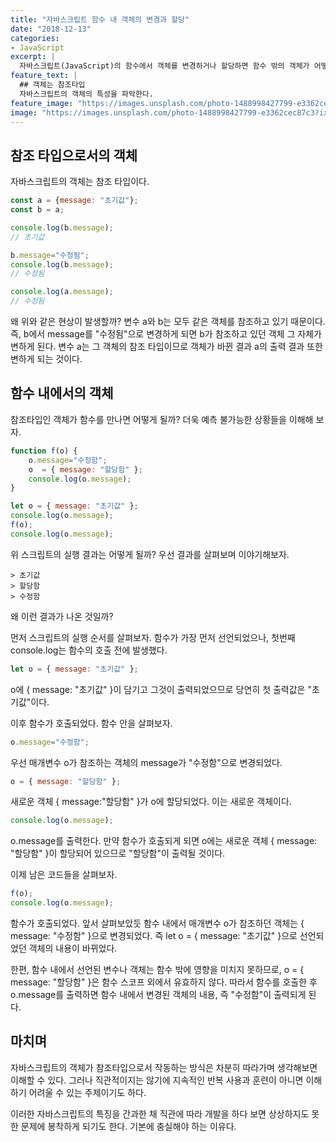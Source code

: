 ```yaml
---
title: "자바스크립트 함수 내 객체의 변경과 할당"
date: "2018-12-13"
categories:
- JavaScript
excerpt: |
  자바스크립트(JavaScript)의 함수에서 객체를 변경하거나 할당하면 함수 밖의 객체가 어떻게 변화하는지 알아본다.
feature_text: |
  ## 객체는 참조타입
  자바스크립트의 객체의 특성을 파악한다.
feature_image: "https://images.unsplash.com/photo-1488998427799-e3362cec87c3?ixlib=rb-1.2.1&ixid=eyJhcHBfaWQiOjEyMDd9&auto=format&fit=crop&w=1350&q=80"
image: "https://images.unsplash.com/photo-1488998427799-e3362cec87c3?ixlib=rb-1.2.1&ixid=eyJhcHBfaWQiOjEyMDd9&auto=format&fit=crop&w=1350&q=80"
---
```


## 참조 타입으로서의 객체
자바스크립트의 객체는 참조 타입이다. 

```javascript
const a = {message: "초기값"};
const b = a;

console.log(b.message);
// 초기값

b.message="수정됨";
console.log(b.message);
// 수정됨

console.log(a.message);
// 수정됨
```

왜 위와 같은 현상이 발생할까? 변수 a와 b는 모두 같은 객체를 참조하고 있기 때문이다. 즉, b에서 message를 "수정됨"으로 변경하게 되면 b가 참조하고 있던 객체 그 자체가 변하게 된다. 변수 a는 그 객체의 참조 타입이므로 객체가 바뀐 결과 a의 출력 결과 또한 변하게 되는 것이다.

## 함수 내에서의 객체
참조타입인 객체가 함수를 만나면 어떻게 될까? 더욱 예측 불가능한 상황들을 이해해 보자.

```javascript
function f(o) {
    o.message="수정함";
    o  = { message: "할당함" };
    console.log(o.message);
}

let o = { message: "초기값" };
console.log(o.message);
f(o);
console.log(o.message);
```

위 스크립트의 실행 결과는 어떻게 될까? 우선 결과를 살펴보며 이야기해보자.

```
> 초기값
> 할당함
> 수정함
```

왜 이런 결과가 나온 것일까?

먼저 스크립트의 실행 순서를 살펴보자. 함수가 가장 먼저 선언되었으나, 첫번째 console.log는 함수의 호출 전에 발생했다. 

```javascript
let o = { message: "초기값" };
```

o에 { message: "초기값" }이 담기고 그것이 출력되었으므로 당연히 첫 출력값은 "초기값"이다.

이후 함수가 호출되었다. 함수 안을 살펴보자.

```javascript
o.message="수정함";
```

우선 매개변수 o가 참조하는 객체의 message가 "수정함"으로 변경되었다.

```javascript
o = { message: "할당함" };
```

새로운 객체 { message:"할당함" }가 o에 할당되었다. 이는 새로운 객체이다.

```javascript
console.log(o.message);
```

o.message를 출력한다. 만약 함수가 호출되게 되면 o에는 새로운 객체 { message: "할당함" }이 할당되어 있으므로 "할당함"이 출력될 것이다.

이제 남은 코드들을 살펴보자.

```javascript
f(o);
console.log(o.message);
```

함수가 호출되었다. 앞서 살펴보았듯 함수 내에서 매개변수 o가 참조하던 객체는 { message: "수정함" }으로 변경되었다. 즉 let o = { message: "초기값" }으로 선언되었던 객체의 내용이 바뀌었다.

한편, 함수 내에서 선언된 변수나 객체는 함수 밖에 영향을 미치지 못하므로, o = { message: "할당함" }은 함수 스코프 외에서 유효하지 않다. 따라서 함수를 호출한 후 o.message를 출력하면 함수 내에서 변경된 객체의 내용, 즉 "수정함"이 출력되게 된다.

## 마치며
자바스크립트의 객체가 참조타입으로서 작동하는 방식은 차분히 따라가며 생각해보면 이해할 수 있다. 그러나 직관적이지는 않기에 지속적인 반복 사용과 훈련이 아니면 이해하기 어려울 수 있는 주제이기도 하다.

이러한 자바스크립트의 특징을 간과한 채 직관에 따라 개발을 하다 보면 상상하지도 못한 문제에 봉착하게 되기도 한다. 기본에 충실해야 하는 이유다.